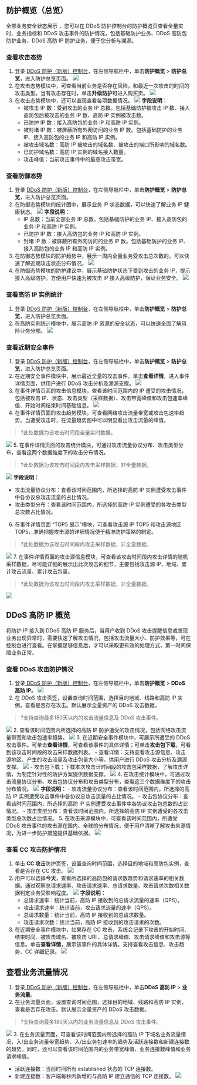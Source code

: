 

## 防护概览（总览）
全部业务安全状态展示 ，您可以在 DDoS 防护控制台的防护概览页查看全量实时、业务指标和 DDoS 攻击事件的防护情况，包括基础防护业务、DDoS 高防包防护业务、DDoS 高防 IP 防护业务，便于您分析与溯源。

### 查看攻击态势
1.	登录 [DDoS 防护（新版）控制台](https://console.cloud.tencent.com/ddos/dashboard/overview)，在左侧导航栏中，单击**防护概览** > **防护总览**，进入防护总览页面。
![](https://qcloudimg.tencent-cloud.cn/raw/e62527da8f8251c896aac8d056e28089.png)
2.	在攻击态势模块中，可查看当前业务是否存在风险，和最近一次攻击的时间的攻击类型。当有攻击存在时，单击**升级防护**可进入购买页。
![](https://qcloudimg.tencent-cloud.cn/raw/d1f79eaea3612f82d76fe2772f8d2809.png)
3. 在攻击态势模块中，还可以直观查看各项数据情况。
![](https://qcloudimg.tencent-cloud.cn/raw/ac7c41ff52efbdfabe1aa83eaaeea126.png)
   **字段说明：**
    - 被攻击 IP 数：受到攻击的业务 IP 总数。包括基础防护被攻击 IP 数、接入高防包后被攻击的业务 IP 数、高防 IP 实例被攻击数。
    - 已防护 IP 数：接入高防包的业务 IP 和高防 IP 实例。
    - 被封堵 IP 数：被屏蔽所有外网访问的业务 IP 数。包括基础防护的业务 IP、接入高防包的业务 IP 和高防 IP 实例。
    - 被攻击域名数：高防 IP 被攻击的域名数、被攻击的端口所影响的域名数。
    - 已防护域名数：高防 IP 实例的域名接入数量。
    - 攻击峰值：当前攻击事件中的最高攻击带宽。


### 查看防御态势
1.	登录 [DDoS 防护（新版）控制台](https://console.cloud.tencent.com/ddos/dashboard/overview)，在左侧导航栏中，单击**防护概览** > **防护总览**，进入防护总览页面。
2. 在防御态势模块的统计图中，展示业务 IP 状态数据，可以快速了解业务 IP 健康状态。
![](https://qcloudimg.tencent-cloud.cn/raw/db4d712c7e6654124f6f98c4c79404ba.png)
   **字段说明：**
    - IP 总数：当前全部业务 IP 总数，包括基础防护的业务 IP、接入高防包的业务 IP 和高防 IP 实例。
    - 已防护 IP 数：接入高防包的业务 IP 和高防 IP 实例。
    - 封堵 IP 数：被屏蔽所有外网访问的业务 IP 数。包括基础防护的业务 IP、接入高防包的业务 IP 和高防 IP 实例。
3. 在防御态势模块的防护趋势中，展示一周内全量业务受攻击总次数的，可以快速了解近期攻击状态分布情况。
![](https://qcloudimg.tencent-cloud.cn/raw/d7059a7f5481277cd08996b1e9f0ba5d.png)
3. 在防御态势模块的防护建议中，展示基础防护状态下受到攻击的业务 IP，提示接入高级防护。方便用户快速为被攻击 IP 接入高级防护，保证业务安全。
![](https://qcloudimg.tencent-cloud.cn/raw/3b6be9d490b7bace48b070c05a8cffd0.png)

### 查看高防 IP 实例统计
1.	登录 [DDoS 防护（新版）控制台](https://console.cloud.tencent.com/ddos/dashboard/overview)，在左侧导航栏中，单击**防护概览** > **防护总览**，进入防护总览页面。
2. 在高防实例统计模块中，展示高防 IP 资源的安全状态，可以快速全面了解风险业务分部。
![](https://qcloudimg.tencent-cloud.cn/raw/11ba29a29bad74e00901940d67baddcd.png)

### 查看近期安全事件
1.	登录 [DDoS 防护（新版）控制台](https://console.cloud.tencent.com/ddos/dashboard/overview)，在左侧导航栏中，单击**防护概览** > **防护总览**，进入防护总览页面。
2. 在近期安全事件模块中，展示最近全量的攻击事件。单击**查看详情**，进入事件详情页面，供用户进行 DDoS 攻击分析及溯源支撑。
![](https://qcloudimg.tencent-cloud.cn/raw/1508fe253dcb5ca662e30420cd3b0160.png)
3. 在事件详情页面的攻击信息模块，查看该时间范围内的 IP 遭受的攻击情况，包括被攻击 IP、状态、攻击类型（采样数据）、攻击带宽峰值和攻击包速率峰值、开始时间结束时间基础信息。
![](https://qcloudimg.tencent-cloud.cn/raw/59954cd20d11225c2091f230029317b3.png)
4. 在事件详情页面的攻击趋势模块，可查看网络攻击流量带宽或攻击包速率趋势。当遭受攻击时，在流量趋势图中可以明显看出攻击流量的峰值。
>?此处数据为该攻击时间段全量实时数据。
>
![](https://qcloudimg.tencent-cloud.cn/raw/e5cd5fbfff7e44ae17ebef0cdac5ba3d.png)
5. 在事件详情页面的攻击统计模块，可通过攻击流量协议分布、攻击类型分布，查看这两个数据维度下的攻击分布情况。
>?此处数据为该攻击时间段内攻击采样数据，非全量数据。
>
![](https://qcloudimg.tencent-cloud.cn/raw/d7027893c00493c7afe81781dd188efc.png)
   **字段说明：**
   - 攻击流量协议分布：查看该时间范围内，所选择的高防 IP 实例遭受攻击事件中各协议总攻击流量的占比情况。
   - 攻击类型分布：查看该时间范围内，所选择的高防 IP 实例遭受的各攻击类型总次数占比情况。
6. 在事件详情页面 “TOP5 展示”模块，可查看攻击源 IP TOP5 和攻击源地区TOP5，准确把握攻击源的详细情况便于精准防护策略的制定。
>?此处数据为该攻击时间段内攻击采样数据，非全量数据。
>
![](https://qcloudimg.tencent-cloud.cn/raw/00ad52855a7f57c635f2c45259d13c25.png)
7. 在事件详情页面的攻击源信息模块，可查看该攻击时间段内攻击详情的随机采样数据，尽可能详细的展示出此次攻击的细节，主要包括攻击源 IP、地域、累计攻击流量、累计攻击包量。
>?此处数据为该攻击时间段内攻击采样数据，非全量数据。
>
![](https://qcloudimg.tencent-cloud.cn/raw/4cc6ac3e4efc13b9a130b70c35173485.png)


## DDoS 高防 IP 概览
将防护 IP 接入到 DDoS 高防 IP 服务后，当用户收到 DDoS 攻击提醒信息或发现业务出现异常时，需要快速了解攻击情况，包括攻击流量大小、防护效果等，可在控制台进行查看。在掌握足够信息后，才可以采取更有效的处理方式，第一时间保障业务正常。


### 查看 DDoS 攻击防护情况
1. 登录[ DDoS 防护（新版）控制台](https://console.cloud.tencent.com/ddos/dashboard/native)，在左侧导航栏中，单击**防护概览** > **DDoS 高防 IP**。
![](https://qcloudimg.tencent-cloud.cn/raw/9f0f1c8b7e74c4b4bd6964b312303adf.png)
1. 在 DDoS 攻击页签，设置查询时间范围，选择目的地域、线路和高防 IP 实例，查看是否存在攻击。默认展示全量资产的 DDoS 攻击数据。
>?支持查询最多180天以内的攻击流量信息及 DDoS 攻击事件。
>
![](https://qcloudimg.tencent-cloud.cn/raw/deffc375bbcb91645b03ce5ddb428c43.png)
2. 查看该时间范围内所选择的高防 IP 防护遭受的攻击情况，包括网络攻击流量带宽和攻击包速率趋势。
![](https://qcloudimg.tencent-cloud.cn/raw/1abdaa849687a071d1b33bd4c58a99fa.png)
3. 在近期安全事件模块中，可展示所遭受的 DDoS 攻击事件。可单击**查看详情**，可查看该事件的具体详情；可单击**攻击包下载**，可看到该攻击时间段的攻击采样数据列表。
    - 查看详情：支持查看攻击源信息、攻击源地区、产生的攻击流量及攻击包量大小等。供用户进行 DDoS 攻击分析及溯源支撑。
![](https://qcloudimg.tencent-cloud.cn/raw/016ee7be38415211c0faa8f032bbf316.png)
    - 攻击包下载：下载本次攻击计时间段的攻击包采样数据，了解攻击详情，为制定针对性的防护方案提供数据支撑。
    ![](https://qcloudimg.tencent-cloud.cn/raw/2c6d41660ad5387296064167f2db19bd.png)
4. 在攻击统计模块中，可通过攻击流量协议分布、攻击包协议分布和攻击类型分布，查看这三个数据维度下的攻击分布情况。
![](https://qcloudimg.tencent-cloud.cn/raw/92e775c9ae8496609c2963a4a4fff8f1.png)
   **字段说明：**
    - 攻击流量协议分布：查看该时间范围内，所选择的高防 IP 实例遭受攻击事件中各协议总攻击流量的占比情况。
    - 攻击包协议分布：查看该时间范围内，所选择的高防 IP 实例遭受攻击事件中各协议攻击包总数的占比情况。
    - 攻击类型分布：查看该时间范围内，所选择的高防 IP 实例遭受的各攻击类型总次数占比情况。
5. 在攻击来源模块中，可查看该时间范围内，所遭受 DDoS 攻击事件的攻击源在国内、全球的分布情况，便于用户清晰了解攻击来源情况，为进一步防护措施提供基础依据。
![](https://qcloudimg.tencent-cloud.cn/raw/4c5a94670b63df2a26e2e2e68b7c44b9.png)

### 查看 CC 攻击防护情况
1. 单击 **CC 攻击**防护页签，设置查询时间范围，选择目的地域和高防包实例，查看是否存在 CC 攻击。
![](https://qcloudimg.tencent-cloud.cn/raw/4dd2988be281165c51277cdcebbb45bf.png)
2. 用户可以选择**今天**，查看所选择的高防包的请求数趋势和请求速率的相关数据。通过观察总请求速率、攻击请求速率、总请求数量、攻击请求次数相关数据判定业务受影响程度。
![](https://qcloudimg.tencent-cloud.cn/raw/dab93dfdb986509fc8fbf5698f1a73d4.png)
   **字段说明：**
    - 总请求速率：统计当前，高防 IP 接收到的总请求流量的速率（QPS）。
    - 攻击请求速率：统计当前，攻击请求流量的速率（QPS）。
    - 总请求数量：统计当前，高防 IP 接收到的总请求数量。
    - 攻击请求次数：统计当前，高防 IP 接收到的攻击请求的次数。
3. 在近期安全事件模块中，如果存在 CC 攻击，系统会记录下攻击的开始时间、结束时间、被攻击域名、被攻击 URI	、总请求峰值、攻击请求峰值和攻击源等信息。单击**查看详情**，展示该事件的具体详情。支持查看攻击信息、攻击趋势、CC 详细记录。
![](https://qcloudimg.tencent-cloud.cn/raw/7f9da62117936c48df1b9eef5d0e6512.png)

## 查看业务流量情况
1. 登录[ DDoS 防护（新版）控制台](https://console.cloud.tencent.com/ddos/dashboard/native)，在左侧导航栏中，单击**DDoS 高防 IP** > **业务流量**。
2. 在业务流量页面，设置查询时间范围，选择目的地域、线路和高防 IP 实例，查看是否存在攻击。默认展示全量资产的 DDoS 攻击数据。
>?支持查询最多180天以内的业务流量信息及 DDoS 攻击事件。
>
![](https://qcloudimg.tencent-cloud.cn/raw/0d90bcbdf9c1298e6d28cb7e9518d2c4.png)
3. 在业务流量页面，可查看该时间范围内所选择的高防 IP 下域名业务流量情况，入/出业务流量带宽趋势、入/出业务包速率的趋势及活跃连接数和新建连接数的趋势。同时，还可以查看该时间范围内的业务带宽峰值、业务连接数峰值和业务请求峰值。
 - 活跃连接数：当前时间所有 established 状态的 TCP 连接数。
 - 新建连接数：客户端每秒内新增的与高防 IP 建立通信的 TCP 连接数。
![](https://qcloudimg.tencent-cloud.cn/raw/a5b28206c181725045884a39aef6f8a0.png)
